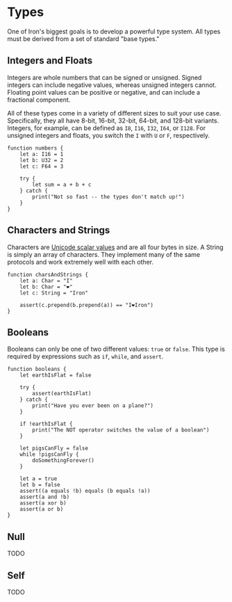 # Types

One of Iron's biggest goals is to develop a powerful type system. All types must
be derived from a set of standard "base types."

## Integers and Floats

Integers are whole numbers that can be signed or unsigned. Signed integers can
include negative values, whereas unsigned integers cannot. Floating point values
can be positive or negative, and can include a fractional component.

All of these types come in a variety of different sizes to suit your use case.
Specifically, they all have 8-bit, 16-bit, 32-bit, 64-bit, and 128-bit variants.
Integers, for example, can be defined as `I8`, `I16`, `I32`, `I64`, or `I128`.
For unsigned integers and floats, you switch the `I` with `U` or `F`,
respectively.

``` iron
function numbers {
    let a: I16 = 1
    let b: U32 = 2
    let c: F64 = 3

    try {
        let sum = a + b + c
    } catch {
        print("Not so fast -- the types don't match up!")
    }
}
```

## Characters and Strings

Characters are [Unicode scalar values](http://www.unicode.org/glossary/#unicode_scalar_value) and are all four bytes
in size. A String is simply an array of characters. They implement many of the
same protocols and work extremely well with each other.

``` iron
function charsAndStrings {
    let a: Char = "I"
    let b: Char = "❤️"
    let c: String = "Iron"
    
    assert(c.prepend(b.prepend(a)) == "I❤️Iron")
}
```

## Booleans

Booleans can only be one of two different values: `true` or `false`. This type
is required by expressions such as `if`, `while`, and `assert`.

``` iron
function booleans {
    let earthIsFlat = false

    try {
        assert(earthIsFlat)
    } catch {
        print("Have you ever been on a plane?")
    }

    if !earthIsFlat {
        print("The NOT operator switches the value of a boolean")
    }

    let pigsCanFly = false
    while !pigsCanFly {
        doSomethingForever()
    }

    let a = true
    let b = false
    assert((a equals !b) equals (b equals !a))
    assert(a and !b)
    assert(a xor b)
    assert(a or b)
}
```

## Null

TODO

## Self

TODO